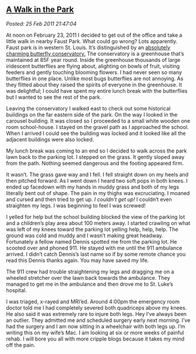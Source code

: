 [A Walk in the
Park](http://bakerjd99.wordpress.com/2011/02/25/a-walk-in-the-park/)
-----------------------------------------------------------------------------------

*Posted: 25 Feb 2011 21:47:04*

At noon on February 23, 2011 I decided to get out of the office and take
a little walk in nearby Faust Park. What could go wrong? Lots
apparently. Faust park is in western St. Louis. It’s distinguished by an
[absolutely charming butterfly
conservatory.](http://www.butterflyhouse.org/) The conservatory is a
greenhouse that’s maintained at 85F year round. Inside the greenhouse
thousands of large iridescent butterflies are flying about, alighting on
bowls of fruit, visiting feeders and gently touching blooming flowers. I
had never seen so many butterflies in one place. Unlike most bugs
butterflies are not annoying. As they flitted about they raised the
spirits of everyone in the greenhouse. It was delightful; I could have
spent my entire lunch break with the butterflies but I wanted to see the
rest of the park.

Leaving the conservatory I walked east to check out some historical
buildings on the far eastern side of the park. On the way I looked in
the carousel building. It was closed so I proceeded to a small white
wooden one room school-house. I stayed on the gravel path as I
approached the school. When I arrived I could see the building was
locked and it looked like all the adjacent buildings were also locked.

My lunch break was coming to an end so I decided to walk across the park
lawn back to the parking lot. I stepped on the grass. It gently sloped
away from the path. Nothing seemed dangerous and the footing appeared
firm.

It wasn’t. The grass gave way and I fell. I fell straight down on my
heels and then pitched forward. As I went down I heard two soft pops in
both knees. I ended up facedown with my hands in muddy grass and both of
my legs literally bent out of shape. The pain in my thighs was
excruciating. I moaned and cursed and then tried to get up. *I couldn’t
get up!* I couldn’t even straighten my legs. I was beginning to feel I
was screwed!

I yelled for help but the school building blocked the view of the
parking lot and a children’s play area about 100 meters away. I started
crawling on what was left of my knees toward the parking lot yelling
help, help, help. The ground was cold and muddy and I wasn’t making
great headway. Fortunately a fellow named Dennis spotted me from the
parking lot. He scooted over and phoned 911. He stayed with me until the
911 ambulance arrived. I didn’t catch Dennis’s last name so if by some
remote chance you read this Dennis thanks again. You may have saved my
life.

The 911 crew had trouble straightening my legs and dragging me on a
wheeled stretcher over the lawn back towards the ambulance. They managed
to get me in the ambulance and then drove me to St. Luke’s hospital.

I was triaged, x-rayed and MRI’ed. Around 4:00pm the emergency room
doctor told me I had completely severed both quadriceps above my knees.
He also said it was extremely rare to injure both legs. Hey I’ve always
been an outlier. They admitted me and scheduled surgery early next
morning. I’ve had the surgery and I am now sitting in a wheelchair with
both legs up. I’m writing this on my wife’s Mac. I am looking at six or
more weeks of painful rehab. I will bore you all with more cripple blogs
because it takes my mind off the pain.
